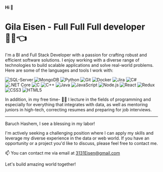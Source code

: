 #### Hi 👋
# Gila Eisen - Full Full Full developer 👩‍💻👈

I'm a BI and Full Stack Developer with a passion for crafting robust and efficient software solutions. I enjoy working with a diverse range of technologies to build scalable applications and solve real-world problems. Here are some of the languages and tools I work with:

![SQL-Server](https://img.shields.io/badge/SQL-%230074FF.svg?style=for-the-badge&logo=amazon-dynamodb&logoColor=white)
![MongoDB](https://img.shields.io/badge/MongoDB-%2347A248.svg?style=for-the-badge&logo=mongodb&logoColor=white)
![Python](https://img.shields.io/badge/Python-%233776AB.svg?style=for-the-badge&logo=python&logoColor=white)
![Git](https://img.shields.io/badge/Git-%23F05032.svg?style=for-the-badge&logo=git&logoColor=white)
![Docker](https://img.shields.io/badge/Docker-%232496ED.svg?style=for-the-badge&logo=docker&logoColor=white)
![Jira](https://img.shields.io/badge/Jira-%230A84FF.svg?style=for-the-badge&logo=jira&logoColor=white)
![C#](https://img.shields.io/badge/C%23-%23239120.svg?style=for-the-badge&logo=c-sharp&logoColor=white)
![.NET Core](https://img.shields.io/badge/.NET%20Core-%235C2D91.svg?style=for-the-badge&logo=.net&logoColor=white)
![C](https://img.shields.io/badge/C-%2300599C.svg?style=for-the-badge&logo=c&logoColor=white)
![C++](https://img.shields.io/badge/C%2B%2B-%2300599C.svg?style=for-the-badge&logo=c%2B%2B&logoColor=white)
![Java](https://img.shields.io/badge/Java-%23ED8B00.svg?style=for-the-badge&logo=java&logoColor=white)
![JavaScript](https://img.shields.io/badge/JavaScript-%23F7DF1E.svg?style=for-the-badge&logo=javascript&logoColor=black)
![Node.js](https://img.shields.io/badge/Node.js-%23339933.svg?style=for-the-badge&logo=node.js&logoColor=white)
![React](https://img.shields.io/badge/React-%2361DAFB.svg?style=for-the-badge&logo=react&logoColor=black)
![Redux](https://img.shields.io/badge/Redux-%23764ABC.svg?style=for-the-badge&logo=redux&logoColor=white)
![CSS3](https://img.shields.io/badge/CSS3-%231572B6.svg?style=for-the-badge&logo=css3&logoColor=white)
![HTML5](https://img.shields.io/badge/HTML5-%23E34F26.svg?style=for-the-badge&logo=html5&logoColor=white)


In addition, in my free time- 👩‍🏫 I lecture in the fields of programming and especially for everything that integrates with data, as well as mentoring juniors in high-tech, correcting resumes and preparing for job interviews.
_______
Baruch Hashem, I see a blessing in my labor!

I'm actively seeking a challenging position where I can apply my skills and leverage my diverse experience in the data or web world. If you have an opportunity or a project you'd like to discuss, please feel free to contact me.

📫 You can contact me via email at 3131Eisen@gmail.com

Let's build amazing world together!
